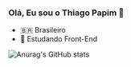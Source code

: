 ### Olá, Eu sou o Thiago Papim 👋

- 🇧🇷 Brasileiro
- 🎒 Estudando Front-End

![Anurag's GitHub stats](https://github-readme-stats.vercel.app/api?username=thiago-papim&show_icons=true&theme=dark)
